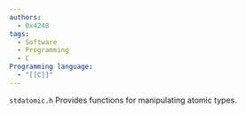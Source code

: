 ```yaml
---
authors:
  - 0x4248
tags:
  - Software
  - Programming
  - C
Programming language:
  - "[[C]]"
---
```

`stdatomic.h` Provides functions for manipulating atomic types.